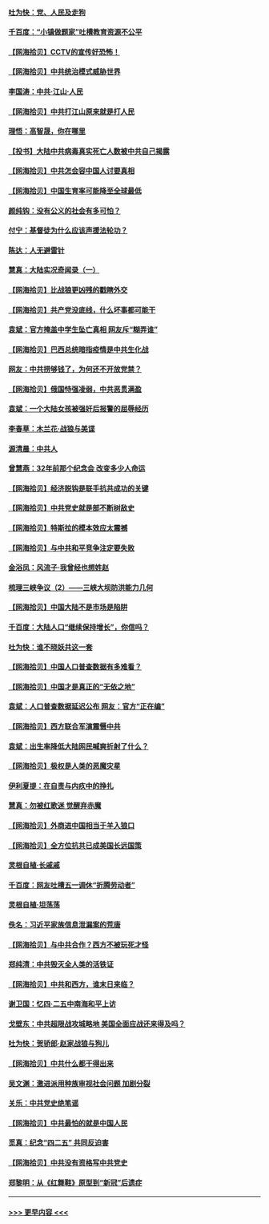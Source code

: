 #### [吐为快：党、人民及走狗](../pages/nsc993/n12962747.md?t=05201952) 
#### [千百度：“小镇做题家”吐槽教育资源不公平](../pages/nsc993/n12962705.md?t=05201952) 
#### [【网海拾贝】CCTV的宣传好恐怖！](../pages/nsc993/n12959984.md?t=05201952) 
#### [【网海拾贝】中共统治模式威胁世界](../pages/nsc993/n12957622.md?t=05201952) 
#### [李国涛：中共‧江山‧人民](../pages/nsc993/n12957502.md?t=05201952) 
#### [【网海拾贝】中共打江山原来就是打人民](../pages/nsc993/n12954345.md?t=05201952) 
#### [理悟：高智晟，你在哪里](../pages/nsc993/n12953115.md?t=05201952) 
#### [【投书】大陆中共病毒真实死亡人数被中共自己揭露](../pages/nsc993/n12953050.md?t=05201952) 
#### [【网海拾贝】中共怎会容中国人讨要真相](../pages/nsc993/n12952161.md?t=05201952) 
#### [【网海拾贝】中国生育率可能降至全球最低](../pages/nsc993/n12948793.md?t=05201952) 
#### [颜纯钩：没有公义的社会有多可怕？](../pages/nsc993/n12947626.md?t=05201952) 
#### [付宁：基督徒为什么应该声援法轮功？](../pages/nsc993/n12947233.md?t=05201952) 
#### [陈达：人无避雷针](../pages/nsc993/n12947098.md?t=05201952) 
#### [慧真：大陆实况奇闻录（一）](../pages/nsc993/n12945811.md?t=05201952) 
#### [【网海拾贝】比战狼更凶残的戳瞎外交](../pages/nsc993/n12945717.md?t=05201952) 
#### [【网海拾贝】共产党没底线，什么坏事都可能干](../pages/nsc993/n12942090.md?t=05201952) 
#### [袁斌：官方掩盖中学生坠亡真相 网友斥“糊弄谁”](../pages/nsc993/n12942029.md?t=05201952) 
#### [【网海拾贝】巴西总统暗指疫情是中共生化战](../pages/nsc993/n12938999.md?t=05201952) 
#### [网友：中共捞够钱了，为何还不开放党禁？](../pages/nsc993/n12938952.md?t=05201952) 
#### [【网海拾贝】俄国恃强凌弱，中共恶贯满盈](../pages/nsc993/n12936626.md?t=05201952) 
#### [袁斌：一个大陆女孩被强奸后报警的屈辱经历](../pages/nsc993/n12936547.md?t=05201952) 
#### [李春草：木兰花·战狼与美谍](../pages/nsc993/n12935995.md?t=05201952) 
#### [源清晨：中共人](../pages/nsc993/n12935589.md?t=05201952) 
#### [曾慧燕：32年前那个纪念会 改变多少人命运](../pages/nsc993/n12934233.md?t=05201952) 
#### [【网海拾贝】经济脱钩是联手抗共成功的关键](../pages/nsc993/n12934176.md?t=05201952) 
#### [【网海拾贝】中共党史就是部不断树敌史](../pages/nsc993/n12932844.md?t=05201952) 
#### [【网海拾贝】特斯拉的模本效应太震撼](../pages/nsc993/n12925626.md?t=05201952) 
#### [【网海拾贝】与中共和平竞争注定要失败](../pages/nsc993/n12923326.md?t=05201952) 
#### [金浴凤：风流子‧我曾经也想姓赵](../pages/nsc993/n12920911.md?t=05201952) 
#### [梳理三峡争议（2）——三峡大坝防洪能力几何](../pages/nsc993/n12920173.md?t=05201952) 
#### [【网海拾贝】中国大陆不是市场是陷阱](../pages/nsc993/n12920143.md?t=05201952) 
#### [千百度：大陆人口“继续保持增长”，你信吗？](../pages/nsc993/n12918946.md?t=05201952) 
#### [吐为快：谁不晓妖共这一套](../pages/nsc993/n12918941.md?t=05201952) 
#### [【网海拾贝】中国人口普查数据有多难看？](../pages/nsc993/n12917822.md?t=05201952) 
#### [【网海拾贝】中国才是真正的“无依之地”](../pages/nsc993/n12915845.md?t=05201952) 
#### [袁斌：人口普查数据延迟公布 网友：官方“正在编”](../pages/nsc993/n12915748.md?t=05201952) 
#### [【网海拾贝】西方联合军演震慑中共](../pages/nsc993/n12913466.md?t=05201952) 
#### [袁斌：出生率降低大陆网民喊爽折射了什么？](../pages/nsc993/n12913365.md?t=05201952) 
#### [【网海拾贝】极权是人类的恶魔灾星](../pages/nsc993/n12910697.md?t=05201952) 
#### [伊利夏提：在自责与内疚中的挣扎](../pages/nsc993/n12910493.md?t=05201952) 
#### [慧真：勿被红歌迷 觉醒弃赤魔](../pages/nsc993/n12910485.md?t=05201952) 
#### [【网海拾贝】外商进中国相当于羊入狼口](../pages/nsc993/n12908274.md?t=05201952) 
#### [【网海拾贝】全方位抗共已成美国长远国策](../pages/nsc993/n12906878.md?t=05201952) 
#### [灵根自植‧长戚戚](../pages/nsc993/n12905585.md?t=05201952) 
#### [千百度：网友吐槽五一调休“折腾劳动者”](../pages/nsc993/n12905934.md?t=05201952) 
#### [灵根自植‧坦荡荡](../pages/nsc993/n12905562.md?t=05201952) 
#### [佚名：习近平家族信息泄漏案的荒唐](../pages/nsc993/n12904705.md?t=05201952) 
#### [【网海拾贝】与中共合作？西方不被玩死才怪](../pages/nsc993/n12903873.md?t=05201952) 
#### [郑纯清：中共毁灭全人类的活铁证](../pages/nsc993/n12903785.md?t=05201952) 
#### [【网海拾贝】中共和西方，谁末日来临？](../pages/nsc993/n12903482.md?t=05201952) 
#### [谢卫国：忆四‧二五中南海和平上访](../pages/nsc993/n12902192.md?t=05201952) 
#### [戈壁东：中共超限战攻城略地 美国全面应战还来得及吗？](../pages/nsc993/n12902297.md?t=05201952) 
#### [吐为快：贺骄郎‧赵家战狼与狗儿](../pages/nsc993/n12902280.md?t=05201952) 
#### [【网海拾贝】中共什么都干得出来](../pages/nsc993/n12897500.md?t=05201952) 
#### [吴文渊：激进派用种族审视社会问题 加剧分裂](../pages/nsc993/n12893881.md?t=05201952) 
#### [关乐：中共党史绝笔谣](../pages/nsc993/n12897270.md?t=05201952) 
#### [【网海拾贝】中共最怕的就是中国人民](../pages/nsc993/n12894705.md?t=05201952) 
#### [觅真：纪念“四二五” 共同反迫害](../pages/nsc993/n12894553.md?t=05201952) 
#### [【网海拾贝】中共没有资格写中共党史](../pages/nsc993/n12892231.md?t=05201952) 
#### [郑黎明：从《红舞鞋》原型到“新冠”后遗症](../pages/nsc993/n12890469.md?t=05201952) 

----
#### [ >>> 更早内容 <<< ](../indexes/nsc993-earlier.md)
